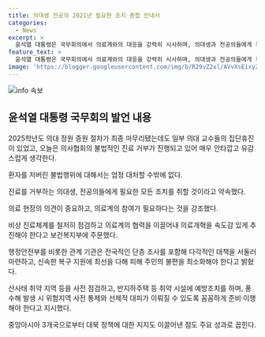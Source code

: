 ```yaml
---
title: 의대생 전공의 2021년 필요한 조치 종합 안내서
categories:
  - News
excerpt: >
  윤석열 대통령은 국무회의에서 의료계와의 대응을 강력히 시사하며, 의대생과 전공의들에게 복귀를 촉구했다. 진료 거부에 대해서는 엄정 대응을 약속하고, 의료 개혁에 있어 의료계의 참여를 강조했다. 또한, 지진 안전 대책 및 중앙아시아 3개국과의 협력에 대한 발언을 통해 안보문제에 대한 성과를 언급하며 국민들에게 안정감을 줬다.
feature_text: >
  윤석열 대통령은 국무회의에서 의료계와의 대응을 강력히 시사하며, 의대생과 전공의들에게 복귀를 촉구했다. 진료 거부에 대해서는 엄정 대응을 약속하고, 의료 개혁에 있어 의료계의 참여를 강조했다. 또한, 지진 안전 대책 및 중앙아시아 3개국과의 협력에 대한 발언을 통해 안보문제에 대한 성과를 언급하며 국민들에게 안정감을 줬다.
image: 'https://blogger.googleusercontent.com/img/b/R29vZ2xl/AVvXsEixyZcFfHzMRdzZMjFBmAUKJYCLCGyLL1o632UiGVXcaFdKo_bkvkuCioo0uUKlGfBVcT3P84aROyZIXSBEx3Aw5nCQ3pTgDom1WDC4m8eifvWiAmWEEVb4x6G_l8C0QH225ldMjyaFvpxGEBGNO37VmDTDMHGhJPq73UglMfDca1-0aw/s1600/blogspot.png'
---
```


<p><img src="https://blogger.googleusercontent.com/img/b/R29vZ2xl/AVvXsEixyZcFfHzMRdzZMjFBmAUKJYCLCGyLL1o632UiGVXcaFdKo_bkvkuCioo0uUKlGfBVcT3P84aROyZIXSBEx3Aw5nCQ3pTgDom1WDC4m8eifvWiAmWEEVb4x6G_l8C0QH225ldMjyaFvpxGEBGNO37VmDTDMHGhJPq73UglMfDca1-0aw/s1600/blogspot.png" alt="info 속보" /></p>

<h2 data-ke-size="size26">윤석열 대통령 국무회의 발언 내용</h2>

<p data-ke-size="size16">2025학년도 의대 정원 증원 절차가 최종 마무리됐는데도 일부 의대 교수들의 집단휴진이 있었고, 오늘은 의사협회의 불법적인 진료 거부가 진행되고 있어 매우 안타깝고 유감스럽게 생각한다.</p>

<p data-ke-size="size16">환자를 저버린 불법행위에 대해서는 엄정 대처할 수밖에 없다.</p>

<p data-ke-size="size16">진료를 거부하는 의대생, 전공의들에게 필요한 모든 조치를 취할 것이라고 약속했다.</p>

<p data-ke-size="size16">의료 현장의 의견이 중요하고, 의료계의 참여가 필요하다는 것을 강조했다.</p>

<p data-ke-size="size16">비상 진료체계를 철저히 점검하고 의료계의 협력을 이끌어내 의료개혁을 속도감 있게 추진해야 한다고 보건복지부에 주문했다.</p>

<p data-ke-size="size16">행정안전부를 비롯한 관계 기관은 전국적인 단층 조사를 포함해 다각적인 대책을 서둘러 마련하고, 신속한 복구 지원에 최선을 다해 피해 주민의 불편을 최소화해야 한다고 밝혔다.</p>

<p data-ke-size="size16">산사태 취약 지역 등을 사전 점검하고, 반지하주택 등 취약 시설에 예방조치를 하며, 풍수해 발생 시 위험지역 사전 통제와 선제적 대피가 이뤄질 수 있도록 꼼꼼하게 준비·이행해야 한다고 지시했다.</p>

<p data-ke-size="size16">중앙아시아 3개국으로부터 대북 정책에 대한 지지도 이끌어낸 점도 주요 성과로 꼽힌다.</p>

